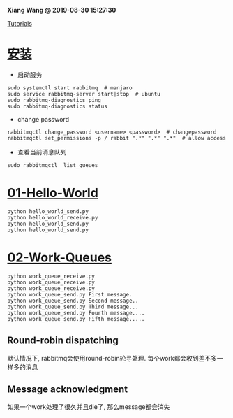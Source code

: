 **Xiang Wang @ 2019-08-30 15:27:30**

[Tutorials](https://www.rabbitmq.com/getstarted.html)

# [安装](https://www.rabbitmq.com/install-debian.html#managing-service)
* 启动服务
```
sudo systemctl start rabbitmq  # manjaro
sudo service rabbitmq-server start|stop  # ubuntu
sudo rabbitmq-diagnostics ping
sudo rabbitmq-diagnostics status
```
* change password  
````
rabbitmqctl change_password <username> <password>  # changepassword
rabbitmqctl set_permissions -p / rabbit ".*" ".*" ".*"  # allow access
````
* 查看当前消息队列
```
sudo rabbitmqctl  list_queues
```

# [01-Hello-World](https://www.rabbitmq.com/tutorials/tutorial-one-python.html)
```
python hello_world_send.py
python hello_world_receive.py
python hello_world_send.py
python hello_world_send.py
```

# [02-Work-Queues](https://www.rabbitmq.com/tutorials/tutorial-two-python.html)
```
python work_queue_receive.py
python work_queue_receive.py
python work_queue_receive.py
python work_queue_send.py First message.
python work_queue_send.py Second message..
python work_queue_send.py Third message...
python work_queue_send.py Fourth message....
python work_queue_send.py Fifth message.....
```
## Round-robin dispatching
默认情况下, rabbitmq会使用round-robin轮寻处理. 每个work都会收到差不多一样多的消息

## Message acknowledgment
如果一个work处理了很久并且die了, 那么message都会消失
